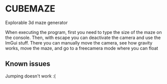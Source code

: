 # CUBEMAZE
Explorable 3d maze generator

When executing the program, first you need to type the size of the maze on the console. Then, with escape you can deactivate the camera and use the ImGui stuff. There you can manually move the camera, see how gravity works, move the maze, and go to a freecamera mode where you can float

## Known issues
Jumping doesn't work :( 
